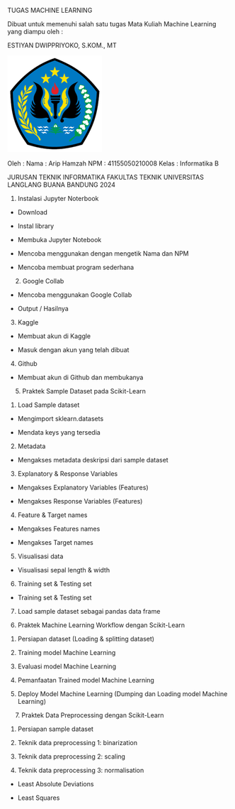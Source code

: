 TUGAS
MACHINE LEARNING

Dibuat untuk memenuhi salah satu tugas Mata Kuliah Machine Learning yang diampu oleh :

ESTIYAN DWIPPRIYOKO, S.KOM., MT

![Deskripsi Gambar](images/unla.png) 

Oleh :
Nama	: Arip Hamzah
NPM	: 41155050210008
Kelas 	: Informatika B

JURUSAN TEKNIK INFORMATIKA
FAKULTAS TEKNIK
UNIVERSITAS LANGLANG BUANA
BANDUNG
2024
1.	Instalasi Jupyter Noterbook
-	Download 
-	Instal library
 
-	Membuka Jupyter Notebook
 
-	Mencoba menggunakan dengan mengetik Nama dan NPM 
 
-	Mencoba membuat program sederhana 
 
 
 
2.	Google Collab 
-	Mencoba menggunakan Google Collab
 
-	Output / Hasilnya 
 
3.	Kaggle 
-	Membuat akun di Kaggle 
 
-	Masuk dengan akun yang telah dibuat
 
4.	Github 
-	Membuat akun di Github dan membukanya 
 


 
5.	Praktek Sample Dataset pada Scikit-Learn
1)	Load Sample dataset 
-	Mengimport sklearn.datasets
 
-	Mendata keys yang tersedia 
 
2)	Metadata
-	Mengakses metadata deskripsi dari sample dataset 
 
3)	Explanatory & Response Variables
-	Mengakses Explanatory Variables (Features)
 
-	Mengakses Response Variables (Features)
 
4)	Feature & Target names 
-	Mengakses Features names 
 
-	Mengakses Target names 
 
5)	Visualisasi data
-	Visualisasi sepal length & width 
 
6)	Training set & Testing set 
-	Training set & Testing set
 
7)	Load sample dataset sebagai pandas data frame 
 
6.	Praktek Machine Learning Workflow dengan Scikit-Learn
1)	Persiapan dataset (Loading & splitting dataset)
 
2)	Training model Machine Learning 
 
3)	Evaluasi model Machine Learning
 
4)	Pemanfaatan Trained model Machine Learning 
 
5)	Deploy Model Machine Learning (Dumping dan Loading model Machine Learning)
 
 
7.	Praktek Data Preprocessing dengan Scikit-Learn
1)	Persiapan sample dataset
 
2)	Teknik data preprocessing 1: binarization
 
3)	Teknik data preprocessing 2: scaling
 
4)	Teknik data preprocessing 3: normalisation
-	Least Absolute Deviations
 
-	Least Squares
 

